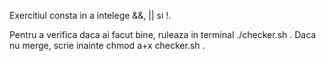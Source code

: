 Exercitiul consta in a intelege &&, || si !.

Pentru a verifica daca ai facut bine, ruleaza in terminal ./checker.sh .
Daca nu merge, scrie inainte chmod a+x checker.sh .